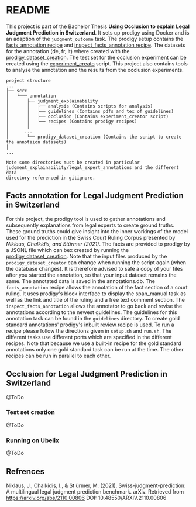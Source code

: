# README
This project is part of the Bachelor Thesis __Using Occlusion to explain Legal Judgment Prediction in Switzerland__.
It sets up prodigy using Docker and is an adaption of the `judgment_outcome` task. 
The prodigy setup contains the [facts_annotation recipe](recipes/facts_annotation.py) and 
[inspect_facts_annotation recipe](recipes/inspect_facts_annotation.py). The datasets for the annotation (de, fr, it) 
where created with the [prodigy_dataset_creation](scrc/annotation/prodigy_dataset_creation/prodigy_dataset_creation.py).
The test set for the occlusion experiment can be created using the [experiment_creato](scrc/annotation/judgment_explainability/occlusion/experiment_creator.py)
script. This project also contains tools to analyse the annotation and the results from the occlusion experiments.

```
project structure
...
├── scrc
│   └─── annotation
│       ├── judgment_explainability
│       │   ├── analysis (Contains scripts for analysis)
│       │   ├── guidelines (Contains pdfs and tex of guidelines)
│       │   ├── occlusion (Contains experiment_creator script)
│       │   └── recipes (Contains prodigy recipes)
│       │
│      ...
│       └── prodigy_dataset_creation (Contains the script to create the annotaion datasets)
│
...

Note some directories must be created in particular judgment_explainability/legal_expert_annotations and the different data
directory referenced in gitignore.
```




## Facts annotation for Legal Judgment Prediction in Switzerland
For this project, the prodigy tool is used to gather annotations and subsequently explanations from legal experts to create ground truths. 
These ground truths could give insight into the inner workings of the model used for the prediction in the Swiss Court Ruling Corpus 
presented by _Niklaus, Chalkidis, and Stürmer (2021)_.
The facts are provided to prodigy by a JSONL file which can bex created by running the [prodigy_dataset_creation](scrc/annotation/prodigy_dataset_creation/prodigy_dataset_creator.py).
Note that the input files produced by the ``prodigy_dataset_creator`` can change when running the script again (when the database changes).
It is therefore advised to safe a copy of your files after you started the annotation, so that your input dataset remains the same.
The annotated data is saved in the annotations.db.
The `facts_annotation` recipe allows the annotation of the fact section of a court ruling. It uses prodigy's block 
interface to display the span_manual task as well as the link and title of the ruling and a free text comment section.
The `inspect_facts_annotation` allows the annotator to go back and revise 
the annotations according to the newest guidelines. The guidelines for this annotation task can be found in the `guidelines` directory.
To create gold standard annotations' prodigy's inbuilt [review recipe](https://prodi.gy/docs/recipes#review) is used.
To run a recipe please follow the directions given in `setup.sh` and `run.sh`. The different tasks use different ports which are 
specified in the different recipes. Note that because we use a built-in recipe for the gold standard annotations only one gold standard task can be run at the time.
The other recipes can be run in parallel to each other.

## Occlusion for Legal Judgment Prediction in Switzerland
@ToDo
### Test set creation
@ToDo
### Running on Ubelix
@ToDo

## Refrences
Niklaus, J., Chalkidis, I., & St ̈urmer, M. (2021). Swiss-judgment-prediction: A multilingual legal
judgment prediction benchmark. arXiv. Retrieved from https://arxiv.org/abs/2110.00806
DOI: 10.48550/ARXIV.2110.00806